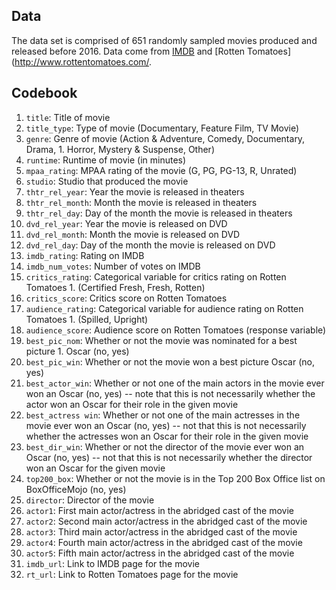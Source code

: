 ## Data

The data set is comprised of 651 randomly sampled movies produced and 
released before 2016. Data come from [IMDB](http://www.imdb.com/) and [Rotten Tomatoes](http://www.rottentomatoes.com/.

## Codebook

1. `title`: Title of movie
1. `title_type`: Type of movie (Documentary, Feature Film, TV Movie)
1. `genre`: Genre of movie (Action & Adventure, Comedy, Documentary, Drama, 1. Horror, Mystery & Suspense, Other)
1. `runtime`: Runtime of movie (in minutes)
1. `mpaa_rating`: MPAA rating of the movie (G, PG, PG-13, R, Unrated)
1. `studio`: Studio that produced the movie
1. `thtr_rel_year`: Year the movie is released in theaters
1. `thtr_rel_month`: Month the movie is released in theaters
1. `thtr_rel_day`: Day of the month the movie is released in theaters
1. `dvd_rel_year`: Year the movie is released on DVD
1. `dvd_rel_month`: Month the movie is released on DVD
1. `dvd_rel_day`: Day of the month the movie is released on DVD
1. `imdb_rating`: Rating on IMDB
1. `imdb_num_votes`: Number of votes on IMDB
1. `critics_rating`: Categorical variable for critics rating on Rotten Tomatoes 1. (Certified Fresh, Fresh, Rotten)
1. `critics_score`: Critics score on Rotten Tomatoes
1. `audience_rating`: Categorical variable for audience rating on Rotten Tomatoes 1. (Spilled, Upright)
1. `audience_score`: Audience score on Rotten Tomatoes (response variable)
1. `best_pic_nom`: Whether or not the movie was nominated for a best picture 1. Oscar (no, yes)
1. `best_pic_win`: Whether or not the movie won a best picture Oscar (no, yes)
1. `best_actor_win`: Whether or not one of the main actors in the movie ever won an Oscar (no, yes) -- note that this is not necessarily whether the actor won an Oscar for their role in the given movie
1. `best_actress win`: Whether or not one of the main actresses in the movie ever won an Oscar (no, yes) -- not that this is not necessarily whether the actresses won an Oscar for their role in the given movie
1. `best_dir_win`: Whether or not the director of the movie ever won an Oscar (no, yes) -- not that this is not necessarily whether the director won an Oscar for the given movie
1. `top200_box`: Whether or not the movie is in the Top 200 Box Office list on BoxOfficeMojo (no, yes)
1. `director`: Director of the movie
1. `actor1`: First main actor/actress in the abridged cast of the movie
1. `actor2`: Second main actor/actress in the abridged cast of the movie
1. `actor3`: Third main actor/actress in the abridged cast of the movie
1. `actor4`: Fourth main actor/actress in the abridged cast of the movie
1. `actor5`: Fifth main actor/actress in the abridged cast of the movie
1. `imdb_url`: Link to IMDB page for the movie
1. `rt_url`: Link to Rotten Tomatoes page for the movie